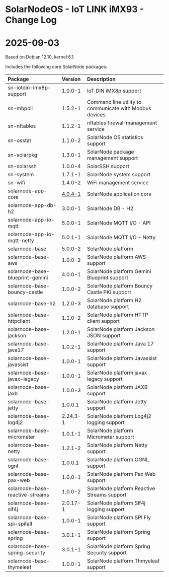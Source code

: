 # SolarNodeOS - IoT LINK iMX93 - Change Log

# 2025-09-03

Based on Debian 12.10, kernel 6.1.

Includes the following core SolarNode packages:

| Package                         | Version  | Description |
|:--------------------------------|:---------|:------------|
| sn-iotdin-imx8p-support         | 1.0.0-1  | IoT DIN iMX8p support |
| sn-mbpoll                       | 1.5.2-1  | Command line utility to communicate with Modbus devices |
| sn-nftables                     | 1.1.2-1  | nftables firewall management service |
| sn-osstat                       | 1.1.0-2  | SolarNode OS statistics support |
| sn-solarpkg                     | 1.3.0-1  | SolarNode package management support |
| sn-solarssh                     | 1.0.0-4  | SolarSSH support |
| sn-system                       | 1.7.1-1  | SolarNode system support |
| sn-wifi                         | 1.4.0-2  | WiFi management service |
| solarnode-app-core              | [4.0.4-1][solarnode-app-core-log] | SolarNode application core |
| solarnode-app-db-h2             | 3.0.0-1  | SolarNode DB - H2 |
| solarnode-app-io-mqtt           | 5.0.0-1  | SolarNode MQTT I/O - API |
| solarnode-app-io-mqtt-netty     | 5.0.1-1  | SolarNode MQTT I/O - Netty |
| solarnode-base                  | [5.0.0-2][solarnode-base-log] | SolarNode platform |
| solarnode-base-aws              | 1.0.0-2  | SolarNode platform AWS support |
| solarnode-base-blueprint-gemini | 4.0.0-1  | SolarNode platform Gemini Blueprint support |
| solarnode-base-bouncy-castle    | 1.0.0-2  | SolarNode platform Bouncy Castle PKI support |
| solarnode-base-h2               | 1.2.0-3  | SolarNode platform H2 database support |
| solarnode-base-httpclient       | 1.1.0-2  | SolarNode platform HTTP client support |
| solarnode-base-jackson          | 1.2.0-1  | SolarNode platform Jackson JSON support |
| solarnode-base-java17           | 1.0.2-1  | SolarNode platform Java 17 support |
| solarnode-base-javassist        | 1.0.0-1  | SolarNode platform Javassist support |
| solarnode-base-javax-legacy     | 1.0.0-1  | SolarNode platform javax legacy support |
| solarnode-base-jaxb             | 1.0.0-3  | SolarNode platform JAXB support |
| solarnode-base-jetty            | 1.0.0.1  | SolarNode platform Jetty support |
| solarnode-base-log4j2           | 2.24.3-1 | SolarNode platform Log4j2 logging support |
| solarnode-base-micrometer       | 1.0.1-1  | SolarNode platform Micrometer support |
| solarnode-base-netty            | 1.2.1-2  | SolarNode platform Netty support |
| solarnode-base-ognl             | 1.0.0.1  | SolarNode platform OGNL support |
| solarnode-base-pax-web          | 1.0.0-1  | SolarNode platform Pax Web support |
| solarnode-base-reactive-streams | 1.0.0-2  | SolarNode platform Reactive Streams support |
| solarnode-base-slf4j            | 2.0.17-1 | SolarNode platform Slf4j logging support |
| solarnode-base-spi-spifall      | 1.0.0-1  | SolarNode platform SPI Fly support |
| solarnode-base-spring           | 3.0.1-1  | SolarNode platform Spring support |
| solarnode-base-spring-security  | 3.0.1-1  | SolarNode platform Spring Security support |
| solarnode-base-thymeleaf        | 1.0.0-1  | SolarNode platform Thmyeleaf support |


[solarnode-app-core-log]: https://github.com/SolarNetwork/solarnode-os-packages/blob/master/solarnode-app-core/debian/CHANGELOG.md
[solarnode-base-log]: https://github.com/SolarNetwork/solarnode-os-packages/blob/master/solarnode-base/debian/CHANGELOG.md
